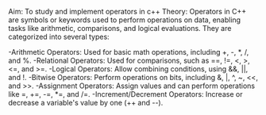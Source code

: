 Aim: To study and implement operators in c++
Theory: Operators in C++ are symbols or keywords used to perform operations on data, enabling tasks like arithmetic, comparisons, and logical evaluations. They are categorized into several types:

-Arithmetic Operators: Used for basic math operations, including +, -, *, /, and %.
-Relational Operators: Used for comparisons, such as ==, !=, <, >, <=, and >=.
-Logical Operators: Allow combining conditions, using &&, ||, and !.
-Bitwise Operators: Perform operations on bits, including &, |, ^, ~, <<, and >>.
-Assignment Operators: Assign values and can perform operations like =, +=, -=, *=, and /=.
-Increment/Decrement Operators: Increase or decrease a variable's value by one (++ and --).
